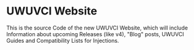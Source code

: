 # UWUVCI Website
This is the source Code of the new UWUVCI Website, which will include Information about upcoming Releases (like v4), "Blog" posts, UWUVCI Guides and Compatibility Lists for Injections.
